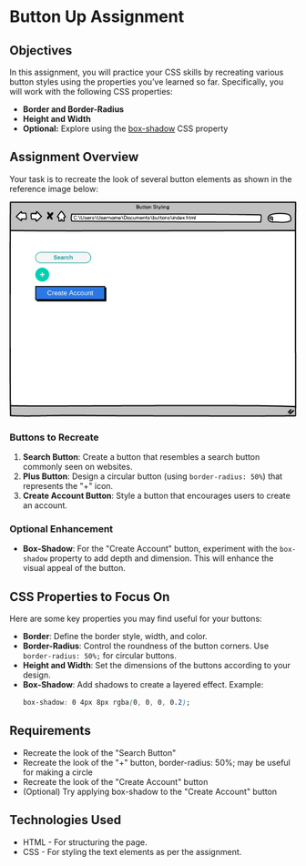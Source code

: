 # Button Up Assignment

## Objectives
In this assignment, you will practice your CSS skills by recreating various button styles using the properties you’ve learned so far. Specifically, you will work with the following CSS properties:
- **Border and Border-Radius**
- **Height and Width**
- **Optional:** Explore using the [box-shadow](https://developer.mozilla.org/en-US/docs/Web/CSS/box-shadow) CSS property

## Assignment Overview
Your task is to recreate the look of several button elements as shown in the reference image below:

![Button Reference](buttons.png)

### Buttons to Recreate
1. **Search Button**: Create a button that resembles a search button commonly seen on websites.
2. **Plus Button**: Design a circular button (using `border-radius: 50%`) that represents the "+" icon.
3. **Create Account Button**: Style a button that encourages users to create an account.

### Optional Enhancement
- **Box-Shadow**: For the "Create Account" button, experiment with the `box-shadow` property to add depth and dimension. This will enhance the visual appeal of the button.

## CSS Properties to Focus On
Here are some key properties you may find useful for your buttons:

- **Border**: Define the border style, width, and color.
- **Border-Radius**: Control the roundness of the button corners. Use `border-radius: 50%;` for circular buttons.
- **Height and Width**: Set the dimensions of the buttons according to your design.
- **Box-Shadow**: Add shadows to create a layered effect. Example:
  ```css
  box-shadow: 0 4px 8px rgba(0, 0, 0, 0.2);

## Requirements
- Recreate the look of the "Search Button"
- Recreate the look of the "+" button, border-radius: 50%; may be useful for making a circle
- Recreate the look of the "Create Account" button
- (Optional) Try applying box-shadow to the "Create Account" button

## Technologies Used
- HTML - For structuring the page.
- CSS - For styling the text elements as per the assignment.
